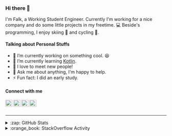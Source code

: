 ### Hi there 👋

I'm Falk, a Working Student Engineer. Currently I'm working for a nice company and do some little projects in my freetime. :computer: Beside's programming, I enjoy skiing :ski: and cycling :bicyclist:.

#### Talking about Personal Stuffs

- 🔭 I’m currently working on something cool. :laughing:
- 🌱 I’m currently learning [Kotlin][kotlin].
- 👯 I love to meet new people!
- 💬 Ask me about anything, I'm happy to help.
- ⚡ Fun fact: I did an early study.

#### Connect with me

[<img align="left" alt="LinkedIn" width="22px" src="https://cdn.jsdelivr.net/npm/simple-icons@v3/icons/linkedin.svg" />][linkedin]
[<img align="left" alt="GitHub" width="22px" src="https://cdn.jsdelivr.net/npm/simple-icons@v3/icons/github.svg" />][github]
[<img align="left" alt="GitLab" width="22px" src="https://cdn.jsdelivr.net/npm/simple-icons@v3/icons/gitlab.svg" />][gitlab]
[<img align="left" alt="Stack Overflow" width="22px" src="https://cdn.jsdelivr.net/npm/simple-icons@v3/icons/stackoverflow.svg" />][stackoverflow]

<br />
<br />

---

<details>
  <summary>:zap: GitHub Stats</summary>
  
  [![Flaxel's github stats](https://github-readme-stats.vercel.app/api?username=flaxel&include_all_commits=true)][github]
</details>

<details>
  <summary>:orange_book: StackOverflow Activity</summary>
  
  <!-- STACKOVERFLOW:START -->
- [Answer by flaxel for Print rectangle exercise - logic explanation](https://stackoverflow.com/questions/64082194/print-rectangle-exercise-logic-explanation/64082254#64082254)
- [Answer by flaxel for Is there any free dataset available for https://docs.oracle.com/en/?](https://stackoverflow.com/questions/64081880/is-there-any-free-dataset-available-for-https-docs-oracle-com-en/64081987#64081987)
- [Answer by flaxel for How to use a launch configuration as a template in eclipse](https://stackoverflow.com/questions/64079509/how-to-use-a-launch-configuration-as-a-template-in-eclipse/64079710#64079710)
- [Answer by flaxel for Specific regex in Kotlin](https://stackoverflow.com/questions/64079283/specific-regex-in-kotlin/64079399#64079399)
- [Answer by flaxel for Why setProgress method for JProgressbar is not accepting value over 100?](https://stackoverflow.com/questions/64078432/why-setprogress-method-for-jprogressbar-is-not-accepting-value-over-100/64078502#64078502)
<!-- STACKOVERFLOW:END -->
</details>

[stackoverflow]: https://stackoverflow.com/users/10951752/flaxel
[gitlab]: https://gitlab.com/flaxel
[github]: https://github.com/flaxel
[linkedin]: https://www.linkedin.com/in/falk-p-b457211a0/
[kotlin]: https://kotlinlang.org/
